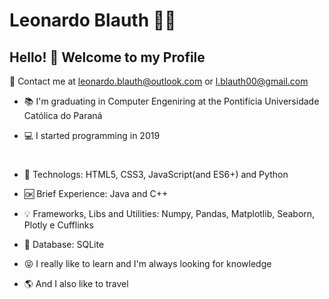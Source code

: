 # Leonardo Blauth :man_technologist:

## Hello! :wave: Welcome to my Profile

:email: Contact me at leonardo.blauth@outlook.com or l.blauth00@gmail.com

- :books: I'm graduating in Computer Engeniring at the Pontifícia Universidade Católica do Paraná

- :computer: I started programming in 2019
#
- :sparkling_heart: Technologs: HTML5, CSS3, JavaScript(and ES6+) and Python

- :ok: Brief Experience: Java and C++

- :bulb: Frameworks, Libs and Utilities: Numpy, Pandas, Matplotlib, Seaborn, Plotly e
Cufflinks

- :closed_lock_with_key: Database: SQLite
- :stuck_out_tongue_closed_eyes: I really like to learn and I'm always looking for knowledge

- :earth_americas: And I also like to travel
